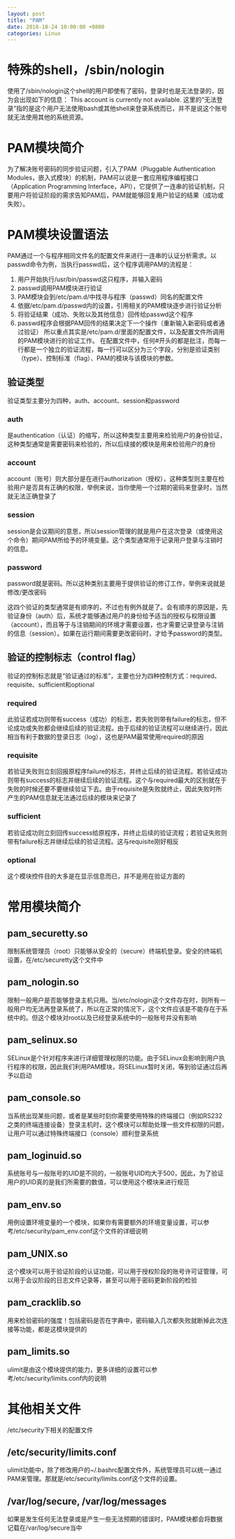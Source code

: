 ```yaml
---
layout: post
title: "PAM"
date: 2018-10-24 10:00:00 +0800
categories: Linux 
---
```

# 特殊的shell，/sbin/nologin
使用了/sbin/nologin这个shell的用户即使有了密码，登录时也是无法登录的，因为会出现如下的信息：
This account is currently not available.
这里的“无法登录”指的是这个用户无法使用bash或其他shell来登录系统而已，并不是说这个账号就无法使用其他的系统资源。

# PAM模块简介
为了解决账号密码的同步验证问题，引入了PAM（Pluggable Authentication Modules，嵌入式模块）的机制，PAM可以说是一套应用程序编程接口（Application Programming Interface，API），它提供了一连串的验证机制，只要用户将验证阶段的需求告知PAM后，PAM就能够回复用户验证的结果（成功或失败）。

# PAM模块设置语法
PAM通过一个与程序相同文件名的配置文件来进行一连串的认证分析需求。以passwd命令为例，当执行passwd后，这个程序调用PAM的流程是：
1. 用户开始执行/usr/bin/passwd这只程序，并输入密码
2. passwd调用PAM模块进行验证
3. PAM模块会到/etc/pam.d/中找寻与程序（passwd）同名的配置文件
4. 依据/etc/pam.d/passwd内的设置，引用相关的PAM模块逐步进行验证分析
5. 将验证结果（成功、失败以及其他信息）回传给passwd这个程序
6. passwd程序会根据PAM回传的结果决定下一个操作（重新输入新密码或者通过验证）
所以重点其实是/etc/pam.d/里面的配置文件，以及配置文件所调用的PAM模块进行的验证工作。
在配置文件中，任何#开头的都是批注，而每一行都是一个独立的验证流程，每一行可以区分为三个字段，分别是验证类别（type）、控制标准（flag）、PAM的模块与该模块的参数。

## 验证类型
验证类型主要分为四种，auth、account、session和password

### auth
是authentication（认证）的缩写，所以这种类型主要用来检验用户的身份验证，这种类型通常是需要密码来检验的，所以后续接的模块是用来检验用户的身份

### account
account（账号）则大部分是在进行authorization（授权），这种类型则主要在检验用户是否具有正确的权限，举例来说，当你使用一个过期的密码来登录时，当然就无法正确登录了

### session
session是会议期间的意思，所以session管理的就是用户在这次登录（或使用这个命令）期间PAM所给予的环境变量。这个类型通常用于记录用户登录与注销时的信息。

### password
password就是密码。所以这种类别主要用于提供验证的修订工作，举例来说就是修改/更改密码

这四个验证的类型通常是有顺序的，不过也有例外就是了。会有顺序的原因是，先验证身份（auth）后，系统才能够通过用户的身份给予适当的授权与权限设置（account），而且等于与注销期间的环境才需要设置，也才需要记录登录与注销的信息（session）。如果在运行期间需要更改密码时，才给予password的类型。

## 验证的控制标志（control flag）
验证的控制标志就是“验证通过的标准”，主要也分为四种控制方式：required、requisite、sufficient和optional

### required
此验证若成功则带有success（成功）的标志，若失败则带有failure的标志，但不论成功或失败都会继续后续的验证流程。由于后续的验证流程可以继续进行，因此相当有利于数据的登录日志（log），这也是PAM最常使用required的原因

### requisite
若验证失败则立刻回报原程序failure的标志，并终止后续的验证流程。若验证成功则带有success的标志并继续后续的验证流程。这个与required最大的区别就在于失败的时候还要不要继续验证下去。由于requisite是失败就终止，因此失败时所产生的PAM信息就无法通过后续的模块来记录了

### sufficient
若验证成功则立刻回传success给原程序，并终止后续的验证流程；若验证失败则带有failure标志并继续后续的验证流程。这与requisite刚好相反

### optional
这个模块控件目的大多是在显示信息而已，并不是用在验证方面的

# 常用模块简介

## pam_securetty.so
限制系统管理员（root）只能够从安全的（secure）终端机登录。安全的终端机设置，在/etc/securetty这个文件中

## pam_nologin.so
限制一般用户是否能够登录主机只用。当/etc/nologin这个文件存在时，则所有一般用户均无法再登录系统了，所以在正常的情况下，这个文件应该是不能存在于系统中的。但这个模块对root以及已经登录系统中的一般账号并没有影响

## pam_selinux.so
SELinux是个针对程序来进行详细管理权限的功能。由于SELinux会影响到用户执行程序的权限，因此我们利用PAM模块，将SELinux暂时关闭，等到验证通过后再予以启动

## pam_console.so
当系统出现某些问题，或者是某些时刻你需要使用特殊的终端接口（例如RS232之类的终端连接设备）登录主机时，这个模块可以帮助处理一些文件权限的问题，让用户可以通过特殊终端接口（console）顺利登录系统

## pam_loginuid.so
系统账号与一般账号的UID是不同的，一般账号UID均大于500，因此，为了验证用户的UID真的是我们所需要的数值，可以使用这个模块来进行规范

## pam_env.so
用例设置环境变量的一个模块，如果你有需要额外的环境变量设置，可以参考/etc/security/pam_env.conf这个文件的详细说明

## pam_UNIX.so
这个模块可以用于验证阶段的认证功能，可以用于授权阶段的账号许可证管理，可以用于会议阶段的日志文件记录等，甚至可以用于密码更新阶段的检验

## pam_cracklib.so
用来检验密码的强度！包括密码是否在字典中，密码输入几次都失败就断掉此次连接等功能，都是这模块提供的

## pam_limits.so
ulimit是由这个模块提供的能力，更多详细的设置可以参考/etc/security/limits.conf内的说明

# 其他相关文件
/etc/security下相关的配置文件

## /etc/security/limits.conf
ulimit功能中，除了修改用户的~/.bashrc配置文件外，系统管理员可以统一通过PAM来管理。那就是/etc/security/limits.conf这个文件的设置。

## /var/log/secure, /var/log/messages
如果是发生任何无法登录或是产生一些无法预期的错误时，PAM模块都会将数据记载在/var/log/secure当中


